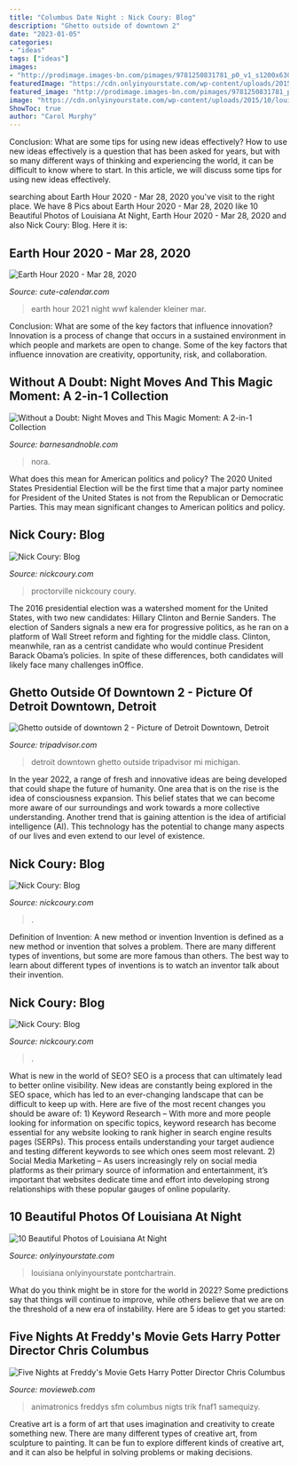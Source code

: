 ```yaml
---
title: "Columbus Date Night : Nick Coury: Blog"
description: "Ghetto outside of downtown 2"
date: "2023-01-05"
categories:
- "ideas"
tags: ["ideas"]
images:
- "http://prodimage.images-bn.com/pimages/9781250831781_p0_v1_s1200x630.jpg"
featuredImage: "https://cdn.onlyinyourstate.com/wp-content/uploads/2015/10/louisianadreams.jpg"
featured_image: "http://prodimage.images-bn.com/pimages/9781250831781_p0_v1_s1200x630.jpg"
image: "https://cdn.onlyinyourstate.com/wp-content/uploads/2015/10/louisianadreams.jpg"
ShowToc: true
author: "Carol Murphy"
---
```



Conclusion: What are some tips for using new ideas effectively?
How to use new ideas effectively is a question that has been asked for years, but with so many different ways of thinking and experiencing the world, it can be difficult to know where to start. In this article, we will discuss some tips for using new ideas effectively.

	

		
searching about Earth Hour 2020 - Mar 28, 2020 you've visit to the right place. We have 8 Pics about Earth Hour 2020 - Mar 28, 2020 like 10 Beautiful Photos of Louisiana At Night, Earth Hour 2020 - Mar 28, 2020 and also Nick Coury: Blog. Here it is:
		
    
## Earth Hour 2020 - Mar 28, 2020

<img loading=lazy src="https://www.cute-calendar.com/images/en/teaser/earth-hour.jpg" onerror="this.onerror=null;this.src='https://tse1.mm.bing.net/th?id=OIP.Rt9zd0sbGgv9xjLlKMbeMQHaE-&amp;pid=15.1';" alt="Earth Hour 2020 - Mar 28, 2020">

_Source: cute-calendar.com_

>earth hour 2021 night wwf kalender kleiner mar. 

	

Conclusion: What are some of the key factors that influence innovation?
Innovation is a process of change that occurs in a sustained environment in which people and markets are open to change. Some of the key factors that influence innovation are creativity, opportunity, risk, and collaboration.

    
## Without A Doubt: Night Moves And This Magic Moment: A 2-in-1 Collection

<img loading=lazy src="http://prodimage.images-bn.com/pimages/9781250831781_p0_v1_s1200x630.jpg" onerror="this.onerror=null;this.src='https://tse1.mm.bing.net/th?id=OIP.Y7WKewXxOpD4ZO3vX2ziRwAAAA&amp;pid=15.1';" alt="Without a Doubt: Night Moves and This Magic Moment: A 2-in-1 Collection">

_Source: barnesandnoble.com_

>nora. 

	

What does this mean for American politics and policy?
The 2020 United States Presidential Election will be the first time that a major party nominee for President of the United States is not from the Republican or Democratic Parties. This may mean significant changes to American politics and policy.

    
## Nick Coury: Blog

<img loading=lazy src="https://www.nickcoury.com/img/s/v-10/p669826467-5.jpg" onerror="this.onerror=null;this.src='https://tse3.mm.bing.net/th?id=OIP.oQBB1biQVcRjV3sOUgahTwHaFC&amp;pid=15.1';" alt="Nick Coury: Blog">

_Source: nickcoury.com_

>proctorville nickcoury coury. 

	

The 2016 presidential election was a watershed moment for the United States, with two new candidates: Hillary Clinton and Bernie Sanders. The election of Sanders signals a new era for progressive politics, as he ran on a platform of Wall Street reform and fighting for the middle class. Clinton, meanwhile, ran as a centrist candidate who would continue President Barack Obama’s policies. In spite of these differences, both candidates will likely face many challenges inOffice.

    
## Ghetto Outside Of Downtown 2 - Picture Of Detroit Downtown, Detroit

<img loading=lazy src="https://media-cdn.tripadvisor.com/media/photo-s/04/a1/c7/ac/detroit-downtown.jpg" onerror="this.onerror=null;this.src='https://tse2.mm.bing.net/th?id=OIP.ax0Jl2xhloo7o9krwpeK8gHaFj&amp;pid=15.1';" alt="Ghetto outside of downtown 2 - Picture of Detroit Downtown, Detroit">

_Source: tripadvisor.com_

>detroit downtown ghetto outside tripadvisor mi michigan. 

	

In the year 2022, a range of fresh and innovative ideas are being developed that could shape the future of humanity. One area that is on the rise is the idea of consciousness expansion. This belief states that we can become more aware of our surroundings and work towards a more collective understanding. Another trend that is gaining attention is the idea of artificial intelligence (AI). This technology has the potential to change many aspects of our lives and even extend to our level of existence.

    
## Nick Coury: Blog

<img loading=lazy src="https://www.nickcoury.com/img/s/v-10/p194444618-6.jpg" onerror="this.onerror=null;this.src='https://tse3.mm.bing.net/th?id=OIP.0q-p433uCc60sH7hJSpIJwHaE4&amp;pid=15.1';" alt="Nick Coury: Blog">

_Source: nickcoury.com_

>. 

	

Definition of Invention: A new method or invention
Invention is defined as a new method or invention that solves a problem. There are many different types of inventions, but some are more famous than others. The best way to learn about different types of inventions is to watch an inventor talk about their invention.

    
## Nick Coury: Blog

<img loading=lazy src="https://www.nickcoury.com/img/s/v-10/p202099163-5.jpg" onerror="this.onerror=null;this.src='https://tse4.mm.bing.net/th?id=OIP.qsMke5fbcKr33_mCOeJbOAHaD7&amp;pid=15.1';" alt="Nick Coury: Blog">

_Source: nickcoury.com_

>. 

	

What is new in the world of SEO?
SEO is a process that can ultimately lead to better online visibility. New ideas are constantly being explored in the SEO space, which has led to an ever-changing landscape that can be difficult to keep up with. Here are five of the most recent changes you should be aware of: 1) Keyword Research – With more and more people looking for information on specific topics, keyword research has become essential for any website looking to rank higher in search engine results pages (SERPs). This process entails understanding your target audience and testing different keywords to see which ones seem most relevant. 2) Social Media Marketing – As users increasingly rely on social media platforms as their primary source of information and entertainment, it’s important that websites dedicate time and effort into developing strong relationships with these popular gauges of online popularity.

    
## 10 Beautiful Photos Of Louisiana At Night

<img loading=lazy src="https://cdn.onlyinyourstate.com/wp-content/uploads/2015/10/louisianadreams.jpg" onerror="this.onerror=null;this.src='https://tse1.mm.bing.net/th?id=OIP.ldD9EKF6iC5w-N9PNI75FAHaE7&amp;pid=15.1';" alt="10 Beautiful Photos of Louisiana At Night">

_Source: onlyinyourstate.com_

>louisiana onlyinyourstate pontchartrain. 

	

What do you think might be in store for the world in 2022? Some predictions say that things will continue to improve, while others believe that we are on the threshold of a new era of instability. Here are 5 ideas to get you started: 

    
## Five Nights At Freddy&#039;s Movie Gets Harry Potter Director Chris Columbus

<img loading=lazy src="https://cdn3.movieweb.com/i/article/9b2vhZPep63M6HQQl1FmgcKONj1EkJ/1200:100/Five-Nights-At-Freddys-Movie-Director-Chris-Columbus.jpg" onerror="this.onerror=null;this.src='https://tse4.mm.bing.net/th?id=OIP.K8Wp_hvC-l4ZWHwIG4q79gHaD5&amp;pid=15.1';" alt="Five Nights at Freddy&#039;s Movie Gets Harry Potter Director Chris Columbus">

_Source: movieweb.com_

>animatronics freddys sfm columbus nigts trik fnaf1 samequizy. 

	

Creative art is a form of art that uses imagination and creativity to create something new. There are many different types of creative art, from sculpture to painting. It can be fun to explore different kinds of creative art, and it can also be helpful in solving problems or making decisions.

